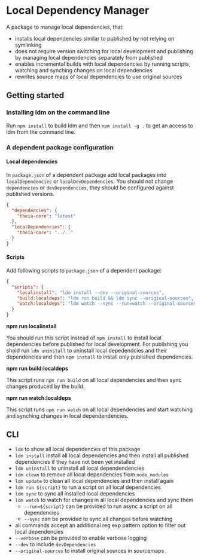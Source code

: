# Local Dependency Manager

A package to manage local dependencies, that:
- installs local dependencies similar to published by not relying on symlinking
- does not require version switching for local development and publishing by managing local dependencies separately from published
- enables incremental builds with local dependencies by running scripts, watching and synching changes on local dependencies
- rewrites source maps of local dependencies to use original sources

## Getting started

### Installing ldm on the command line

Run `npm install` to build ldm and then `npm install -g .` to get an access to ldm from the command line.

### A dependent package configuration

#### Local dependencies

In `package.json` of a dependent package add local packages into `localDependencies` or `localDevDependencies`.
You should not change `dependencies` or `devDependencies`, they should be configured against published versions.

```json
{
  "dependencies": {
    "theia-core": "latest"
  },
  "localDependencies": {
    "theia-core": "../.."
  }
}
```

#### Scripts

Add following scripts to `package.json` of a dependent package:
```json
{
  "scripts": {
    "localinstall": "ldm install --dev --original-sources",
    "build:localdeps": "ldm run build && ldm sync --original-sources",
    "watch:localdeps": "ldm watch --sync --run=watch --original-sources"
  }
}
```

**npm run localinstall**

You should run this script instead of `npm install` to install local dependencies before published for local development.
For publishing you shold run `ldm uninstall` to uninstall local depedendcies and their dependencies
and then `npm install` to install only published dependencies.

**npm run build:localdeps**

This script runs `npm run build` on all local dependencies and then sync changes produced by the build.

**npm run watch:localdeps**

This script runs `npm run watch` on all local dependencies and start watching and synching changes in local dependendencies.

## CLI

- `ldm` to show all local dependencies of this package
- `ldm install` install all local dependencies and then install all published dependencies if they have not been yet installed
- `ldm uninstall` to uninstall all local dependendencies
- `ldm clean` to remove all local dependencies from `node_modules`
- `ldm update` to clean all local dependencies and then install again
- `ldm run ${script}` to run a script on all local dependencies
- `ldm sync` to sync all installed local dependencies
- `ldm watch` to watch for changes in all local dependencies and sync them
  - `--run=${script}` can be provided to run async a script on all dependencies
  - `--sync` can be provided to sync all changes before watching
- all commands accept an additional reg exp pattern option to filter out local dependencies
- `--verbose` can be provided to enable verbose logging
- `--dev` to include `devDependencies`
- `--original-sources` to install original sources in sourcemaps